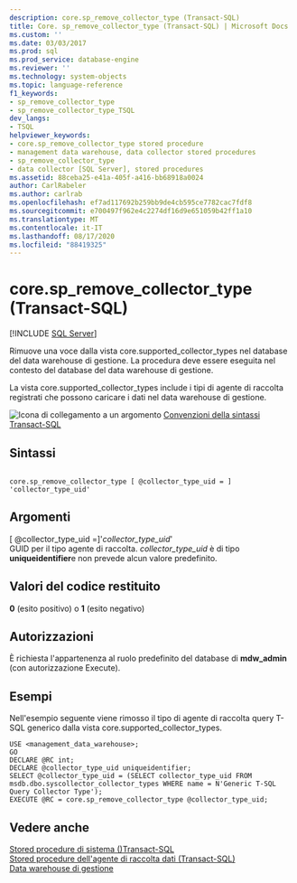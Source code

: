 ```yaml
---
description: core.sp_remove_collector_type (Transact-SQL)
title: Core. sp_remove_collector_type (Transact-SQL) | Microsoft Docs
ms.custom: ''
ms.date: 03/03/2017
ms.prod: sql
ms.prod_service: database-engine
ms.reviewer: ''
ms.technology: system-objects
ms.topic: language-reference
f1_keywords:
- sp_remove_collector_type
- sp_remove_collector_type_TSQL
dev_langs:
- TSQL
helpviewer_keywords:
- core.sp_remove_collector_type stored procedure
- management data warehouse, data collector stored procedures
- sp_remove_collector_type
- data collector [SQL Server], stored procedures
ms.assetid: 88ceba25-e41a-405f-a416-bb68918a0024
author: CarlRabeler
ms.author: carlrab
ms.openlocfilehash: ef7ad117692b259bb9de4cb595ce7782cac7fdf8
ms.sourcegitcommit: e700497f962e4c2274df16d9e651059b42ff1a10
ms.translationtype: MT
ms.contentlocale: it-IT
ms.lasthandoff: 08/17/2020
ms.locfileid: "88419325"
---
```

# <a name="coresp_remove_collector_type-transact-sql"></a>core.sp_remove_collector_type (Transact-SQL)
[!INCLUDE [SQL Server](../../includes/applies-to-version/sqlserver.md)]

  Rimuove una voce dalla vista core.supported_collector_types nel database del data warehouse di gestione. La procedura deve essere eseguita nel contesto del database del data warehouse di gestione.  
  
 La vista core.supported_collector_types include i tipi di agente di raccolta registrati che possono caricare i dati nel data warehouse di gestione.  
  
 ![Icona di collegamento a un argomento](../../database-engine/configure-windows/media/topic-link.gif "Icona di collegamento a un argomento") [Convenzioni della sintassi Transact-SQL](../../t-sql/language-elements/transact-sql-syntax-conventions-transact-sql.md)  
  
## <a name="syntax"></a>Sintassi  
  
```  
  
core.sp_remove_collector_type [ @collector_type_uid = ] 'collector_type_uid'  
```  
  
## <a name="arguments"></a>Argomenti  
 [ @collector_type_uid =]'*collector_type_uid*'  
 GUID per il tipo agente di raccolta. *collector_type_uid* è di tipo **uniqueidentifier**e non prevede alcun valore predefinito.  
  
## <a name="return-code-values"></a>Valori del codice restituito  
 **0** (esito positivo) o **1** (esito negativo)  
  
## <a name="permissions"></a>Autorizzazioni  
 È richiesta l'appartenenza al ruolo predefinito del database di **mdw_admin** (con autorizzazione Execute).  
  
## <a name="examples"></a>Esempi  
 Nell'esempio seguente viene rimosso il tipo di agente di raccolta query T-SQL generico dalla vista core.supported_collector_types.  
  
```  
USE <management_data_warehouse>;  
GO  
DECLARE @RC int;  
DECLARE @collector_type_uid uniqueidentifier;  
SELECT @collector_type_uid = (SELECT collector_type_uid FROM msdb.dbo.syscollector_collector_types WHERE name = N'Generic T-SQL Query Collector Type');  
EXECUTE @RC = core.sp_remove_collector_type @collector_type_uid;  
```  
  
## <a name="see-also"></a>Vedere anche  
 [Stored procedure di sistema &#40;&#41;Transact-SQL ](../../relational-databases/system-stored-procedures/system-stored-procedures-transact-sql.md)   
 [Stored procedure dell'agente di raccolta dati &#40;Transact-SQL&#41;](../../relational-databases/system-stored-procedures/data-collector-stored-procedures-transact-sql.md)   
 [Data warehouse di gestione](../../relational-databases/data-collection/management-data-warehouse.md)  
  
  
